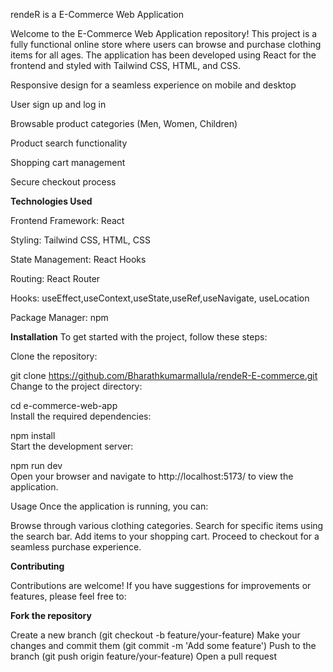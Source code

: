 rendeR is a  E-Commerce Web Application

Welcome to the E-Commerce Web Application repository! This project is a fully functional online store where users can browse and purchase clothing items for all ages. The application has been developed using React for the frontend and styled with Tailwind CSS, HTML, and CSS.

Responsive design for a seamless experience on mobile and desktop

User sign up and log in

Browsable product categories (Men, Women, Children)

Product search functionality

Shopping cart management

Secure checkout process 

**Technologies Used**

Frontend Framework: React

Styling: Tailwind CSS, HTML, CSS

State Management: React Hooks

Routing: React Router

Hooks: useEffect,useContext,useState,useRef,useNavigate, useLocation

Package Manager: npm

**Installation**
To get started with the project, follow these steps:

Clone the repository:

git clone https://github.com/Bharathkumarmallula/rendeR-E-commerce.git
Change to the project directory:

cd e-commerce-web-app  
Install the required dependencies:

npm install  
Start the development server:

npm run dev  
Open your browser and navigate to http://localhost:5173/ to view the application.

Usage
Once the application is running, you can:

Browse through various clothing categories.
Search for specific items using the search bar.
Add items to your shopping cart.
Proceed to checkout for a seamless purchase experience.
 
 
**Contributing**

Contributions are welcome! If you have suggestions for improvements or features, please feel free to:

**Fork the repository**

Create a new branch (git checkout -b feature/your-feature)
Make your changes and commit them (git commit -m 'Add some feature')
Push to the branch (git push origin feature/your-feature)
Open a pull request
